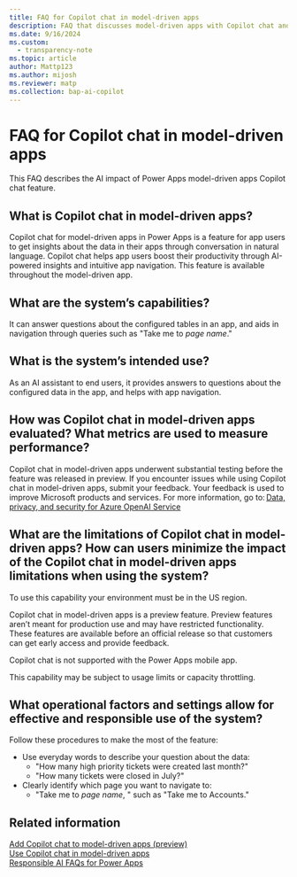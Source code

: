 ```yaml
---
title: FAQ for Copilot chat in model-driven apps 
description: FAQ that discusses model-driven apps with Copilot chat and the key considerations for making use of this technology responsibly.
ms.date: 9/16/2024
ms.custom: 
  - transparency-note
ms.topic: article
author: Mattp123 
ms.author: mijosh
ms.reviewer: matp
ms.collection: bap-ai-copilot
---
```


# FAQ for Copilot chat in model-driven apps

This FAQ describes the AI impact of Power Apps model-driven apps Copilot chat feature.

## What is Copilot chat in model-driven apps?

Copilot chat for model-driven apps in Power Apps is a feature for app users to get insights about the data in their apps through conversation in natural language. Copilot chat helps app users boost their productivity through AI-powered insights and intuitive app navigation. This feature is available throughout the model-driven app.

## What are the system’s capabilities?

It can answer questions about the configured tables in an app, and aids in navigation through queries such as  "Take me to *page name*."

## What is the system’s intended use?

As an AI assistant to end users, it provides answers to questions about the configured data in the app, and helps with app navigation.

## How was Copilot chat in model-driven apps evaluated? What metrics are used to measure performance?

Copilot chat in model-driven apps underwent substantial testing before the feature was released in preview. If you encounter issues while using Copilot chat in model-driven apps, submit your feedback. Your feedback is used to improve Microsoft products and services. For more information, go to: [Data, privacy, and security for Azure OpenAI Service ](/legal/cognitive-services/openai/data-privacy)

## What are the limitations of Copilot chat in model-driven apps? How can users minimize the impact of the Copilot chat in model-driven apps limitations when using the system?

To use this capability your environment must be in the US region.

Copilot chat in model-driven apps is a preview feature. Preview features aren’t meant for production use and may have restricted functionality. These features are available before an official release so that customers can get early access and provide feedback.

Copilot chat is not supported with the Power Apps mobile app.

This capability may be subject to usage limits or capacity throttling.

## What operational factors and settings allow for effective and responsible use of the system? 

Follow these procedures to make the most of the feature:

- Use everyday words to describe your question about the data:
  - "How many high priority tickets were created last month?"
  - "How many tickets were closed in July?"
- Clearly identify which page you want to navigate to:
  - "Take me to *page name*, " such as "Take me to Accounts."

## Related information

[Add Copilot chat to model-driven apps (preview)](../model-driven-apps/add-ai-copilot.md) <br />
[Use Copilot chat in model-driven apps](../../user/use-copilot-model-driven-apps) <br />
[Responsible AI FAQs for Power Apps](responsible-ai-overview.md)
